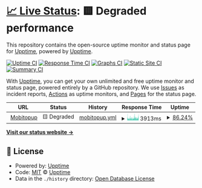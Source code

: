 # [📈 Live Status](https://upptime.github.io/upptime): <!--live status--> **🟨 Degraded performance**

This repository contains the open-source uptime monitor and status page for [Upptime](https://upptime.js.org), powered by [Upptime](https://github.com/upptime/upptime).

[![Uptime CI](https://github.com/devtdq1701/upptime-nextify/workflows/Uptime%20CI/badge.svg)](https://github.com/devtdq1701/upptime-nextify/actions?query=workflow%3A%22Uptime+CI%22)
[![Response Time CI](https://github.com/devtdq1701/upptime-nextify/workflows/Response%20Time%20CI/badge.svg)](https://github.com/devtdq1701/upptime-nextify/actions?query=workflow%3A%22Response+Time+CI%22)
[![Graphs CI](https://github.com/devtdq1701/upptime-nextify/workflows/Graphs%20CI/badge.svg)](https://github.com/devtdq1701/upptime-nextify/actions?query=workflow%3A%22Graphs+CI%22)
[![Static Site CI](https://github.com/devtdq1701/upptime-nextify/workflows/Static%20Site%20CI/badge.svg)](https://github.com/devtdq1701/upptime-nextify/actions?query=workflow%3A%22Static+Site+CI%22)
[![Summary CI](https://github.com/devtdq1701/upptime-nextify/workflows/Summary%20CI/badge.svg)](https://github.com/devtdq1701/upptime-nextify/actions?query=workflow%3A%22Summary+CI%22)

With [Upptime](https://upptime.js.org), you can get your own unlimited and free uptime monitor and status page, powered entirely by a GitHub repository. We use [Issues](https://github.com/upptime/upptime/issues) as incident reports, [Actions](https://github.com/devtdq1701/upptime-nextify/actions) as uptime monitors, and [Pages](https://upptime.github.io/upptime) for the status page.

<!--start: status pages-->
<!-- This summary is generated by Upptime (https://github.com/upptime/upptime) -->
<!-- Do not edit this manually, your changes will be overwritten -->
<!-- prettier-ignore -->
| URL | Status | History | Response Time | Uptime |
| --- | ------ | ------- | ------------- | ------ |
| <img alt="" src="https://icons.duckduckgo.com/ip3/napcard.voz.tech.ico" height="13"> [Mobitopup](https://napcard.voz.tech) | 🟨 Degraded | [mobitopup.yml](https://github.com/devtdq1701/upptime-nextify/commits/HEAD/history/mobitopup.yml) | <details><summary><img alt="Response time graph" src="./graphs/mobitopup/response-time-week.png" height="20"> 3913ms</summary><br><a href="https://devtdq1701.github.io/upptime-nextify/history/mobitopup"><img alt="Response time 3575" src="https://img.shields.io/endpoint?url=https%3A%2F%2Fraw.githubusercontent.com%2Fdevtdq1701%2Fupptime-nextify%2FHEAD%2Fapi%2Fmobitopup%2Fresponse-time.json"></a><br><a href="https://devtdq1701.github.io/upptime-nextify/history/mobitopup"><img alt="24-hour response time 4616" src="https://img.shields.io/endpoint?url=https%3A%2F%2Fraw.githubusercontent.com%2Fdevtdq1701%2Fupptime-nextify%2FHEAD%2Fapi%2Fmobitopup%2Fresponse-time-day.json"></a><br><a href="https://devtdq1701.github.io/upptime-nextify/history/mobitopup"><img alt="7-day response time 3913" src="https://img.shields.io/endpoint?url=https%3A%2F%2Fraw.githubusercontent.com%2Fdevtdq1701%2Fupptime-nextify%2FHEAD%2Fapi%2Fmobitopup%2Fresponse-time-week.json"></a><br><a href="https://devtdq1701.github.io/upptime-nextify/history/mobitopup"><img alt="30-day response time 3640" src="https://img.shields.io/endpoint?url=https%3A%2F%2Fraw.githubusercontent.com%2Fdevtdq1701%2Fupptime-nextify%2FHEAD%2Fapi%2Fmobitopup%2Fresponse-time-month.json"></a><br><a href="https://devtdq1701.github.io/upptime-nextify/history/mobitopup"><img alt="1-year response time 3575" src="https://img.shields.io/endpoint?url=https%3A%2F%2Fraw.githubusercontent.com%2Fdevtdq1701%2Fupptime-nextify%2FHEAD%2Fapi%2Fmobitopup%2Fresponse-time-year.json"></a></details> | <details><summary><a href="https://devtdq1701.github.io/upptime-nextify/history/mobitopup">86.24%</a></summary><a href="https://devtdq1701.github.io/upptime-nextify/history/mobitopup"><img alt="All-time uptime 99.42%" src="https://img.shields.io/endpoint?url=https%3A%2F%2Fraw.githubusercontent.com%2Fdevtdq1701%2Fupptime-nextify%2FHEAD%2Fapi%2Fmobitopup%2Fuptime.json"></a><br><a href="https://devtdq1701.github.io/upptime-nextify/history/mobitopup"><img alt="24-hour uptime 86.20%" src="https://img.shields.io/endpoint?url=https%3A%2F%2Fraw.githubusercontent.com%2Fdevtdq1701%2Fupptime-nextify%2FHEAD%2Fapi%2Fmobitopup%2Fuptime-day.json"></a><br><a href="https://devtdq1701.github.io/upptime-nextify/history/mobitopup"><img alt="7-day uptime 86.24%" src="https://img.shields.io/endpoint?url=https%3A%2F%2Fraw.githubusercontent.com%2Fdevtdq1701%2Fupptime-nextify%2FHEAD%2Fapi%2Fmobitopup%2Fuptime-week.json"></a><br><a href="https://devtdq1701.github.io/upptime-nextify/history/mobitopup"><img alt="30-day uptime 95.73%" src="https://img.shields.io/endpoint?url=https%3A%2F%2Fraw.githubusercontent.com%2Fdevtdq1701%2Fupptime-nextify%2FHEAD%2Fapi%2Fmobitopup%2Fuptime-month.json"></a><br><a href="https://devtdq1701.github.io/upptime-nextify/history/mobitopup"><img alt="1-year uptime 99.42%" src="https://img.shields.io/endpoint?url=https%3A%2F%2Fraw.githubusercontent.com%2Fdevtdq1701%2Fupptime-nextify%2FHEAD%2Fapi%2Fmobitopup%2Fuptime-year.json"></a></details>

<!--end: status pages-->

[**Visit our status website →**](https://upptime.github.io/upptime)

## 📄 License

- Powered by: [Upptime](https://github.com/upptime/upptime)
- Code: [MIT](./LICENSE) © [Upptime](https://upptime.js.org)
- Data in the `./history` directory: [Open Database License](https://opendatacommons.org/licenses/odbl/1-0/)

